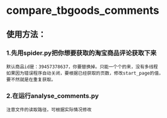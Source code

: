 # compare_tbgoods_comments
## 使用方法：
  ### 1.先用spider.py把你想要获取的淘宝商品评论获取下来
    默认商品id是：39457378637，你要替换掉。只能一个个的来，没有多线程
    如果因为错误程序自动关闭，要根据已经获取的页数，修改start_page的值，
    要不然就是在重复获取。
  ### 2.在运行analyse_comments.py
    注意文件的读取路径，可根据实际情况修改

